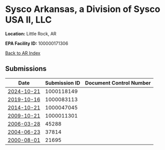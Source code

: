 # Sysco Arkansas, a Division of Sysco USA II, LLC

**Location:** Little Rock, AR

**EPA Facility ID:** 100000171306

[Back to AR Index](../../index.md)

## Submissions

| Date | Submission ID | Document Control Number |
|------|--------------|-------------------------|
| [2024-10-21](submissions/1000118149.md) | 1000118149 |  |
| [2019-10-16](submissions/1000083113.md) | 1000083113 |  |
| [2014-10-21](submissions/1000047045.md) | 1000047045 |  |
| [2009-10-21](submissions/1000011301.md) | 1000011301 |  |
| [2006-03-28](submissions/45288.md) | 45288 |  |
| [2004-06-23](submissions/37814.md) | 37814 |  |
| [2000-08-01](submissions/21695.md) | 21695 |  |
